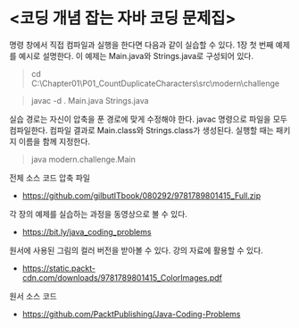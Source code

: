 # <코딩 개념 잡는 자바 코딩 문제집>

명령 창에서 직접 컴파일과 실행을 한다면 다음과 같이 실습할 수 있다.
1장 첫 번째 예제를 예시로 설명한다. 이 예제는 Main.java와 Strings.java로 구성되어 있다.

> cd C:\Chapter01\P01_CountDuplicateCharacters\src\modern\challenge

> javac -d . Main.java Strings.java

실습 경로는 자신이 압축을 푼 경로에 맞게 수정해야 한다. javac 명령으로 파일을 모두 컴파일한다. 컴파일 결과로 Main.class와 Strings.class가 생성된다.
실행할 때는 패키지 이름을 함께 지정한다.

> java modern.challenge.Main

전체 소스 코드 압축 파일
- https://github.com/gilbutITbook/080292/9781789801415_Full.zip

각 장의 예제를 실습하는 과정을 동영상으로 볼 수 있다.
- https://bit.ly/java_coding_problems

원서에 사용된 그림의 컬러 버전을 받아볼 수 있다. 강의 자료에 활용할 수 있다.
- https://static.packt-cdn.com/downloads/9781789801415_ColorImages.pdf

원서 소스 코드
- https://github.com/PacktPublishing/Java-Coding-Problems
